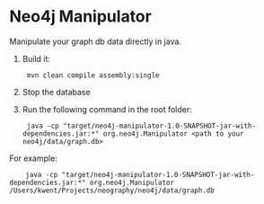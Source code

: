 Neo4j Manipulator
==================

Manipulate your graph db data directly in java.

1. Build it:

        mvn clean compile assembly:single

2. Stop the database

3. Run the following command in the root folder:

        java -cp "target/neo4j-manipulator-1.0-SNAPSHOT-jar-with-dependencies.jar:*" org.neo4j.Manipulator <path to your neo4j/data/graph.db>

For example:

        java -cp "target/neo4j-manipulator-1.0-SNAPSHOT-jar-with-dependencies.jar:*" org.neo4j.Manipulator /Users/kwent/Projects/neography/neo4j/data/graph.db

